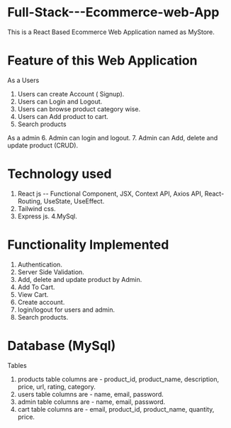 # Full-Stack---Ecommerce-web-App
This is a React Based Ecommerce Web Application named as MyStore.

# Feature of this Web Application
As a Users

1. Users can create Account ( Signup).
2. Users can Login and Logout.
3. Users can browse product category wise.
4. Users can Add product to cart.
5. Search products 

As a admin
6. Admin can login and logout.
7. Admin can Add, delete and update product (CRUD).

# Technology used
1. React js -- Functional Component, JSX, Context API, Axios API, React-Routing, UseState, UseEffect.
2. Tailwind css.
3. Express js.
4.MySql.

# Functionality Implemented
1. Authentication.
2. Server Side Validation.
3. Add, delete and update product by Admin.
4. Add To Cart.
5. View Cart.
6. Create account.
7. login/logout for users and admin.
8. Search products.

# Database (MySql)
Tables

1. products table columns are - product_id, product_name, description, price, url, rating, category.
2. users table columns are - name, email, password.
3. admin table columns are - name, email, password.
4. cart table columns are - email, product_id, product_name, quantity, price.
